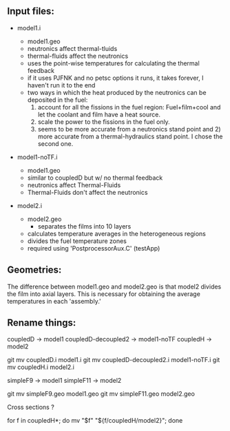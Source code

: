 Input files:
------------

* model1.i
	- model1.geo
	- neutronics affect thermal-tluids
	- thermal-fluids affect the neutronics
	- uses the point-wise temperatures for calculating the thermal feedback
	- if it uses PJFNK and no petsc options it runs, it takes forever, I haven't run it to the end
	- two ways in which the heat produced by the neutronics can be deposited in the fuel:
	  1) account for all the fissions in the fuel region: Fuel+film+cool
	  and let the coolant and film have a heat source.
	  2) scale the power to the fissions in the fuel only.
	  1) seems to be more accurate from a neutronics stand point and 2)
	  more accurate from a thermal-hydraulics stand point.
	  I chose the second one.

* model1-noTF.i
	- model1.geo
	- similar to coupledD but w/ no thermal feedback
	- neutronics affect Thermal-Fluids
	- Thermal-Fluids don't affect the neutronics 

* model2.i
	- model2.geo
		* separates the films into 10 layers
	- calculates temperature averages in the heterogeneous regions
	- divides the fuel temperature zones
	- required using 'PostprocessorAux.C' (testApp)

Geometries:
-----------
The difference between model1.geo and model2.geo is that model2 divides the film into axial layers.
This is necessary for obtaining the average temperatures in each 'assembly.'


Rename things:
--------------
coupledD -> model1
coupledD-decoupled2 -> model1-noTF
coupledH -> model2

git mv coupledD.i model1.i
git mv coupledD-decoupled2.i model1-noTF.i
git mv coupledH.i model2.i

simpleF9 -> model1
simpleF11 -> model2

git mv simpleF9.geo model1.geo
git mv simpleF11.geo model2.geo

Cross sections ?

for f in coupledH*; do mv "$f" "${f/coupledH/model2}"; done
